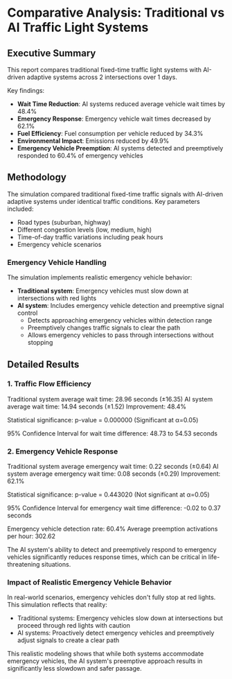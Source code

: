 # Comparative Analysis: Traditional vs AI Traffic Light Systems

## Executive Summary

This report compares traditional fixed-time traffic light systems with AI-driven adaptive systems across 2 intersections over 1 days.

Key findings:
- **Wait Time Reduction**: AI systems reduced average vehicle wait times by 48.4%
- **Emergency Response**: Emergency vehicle wait times decreased by 62.1%
- **Fuel Efficiency**: Fuel consumption per vehicle reduced by 34.3%
- **Environmental Impact**: Emissions reduced by 49.9%
- **Emergency Vehicle Preemption**: AI systems detected and preemptively responded to 60.4% of emergency vehicles

## Methodology

The simulation compared traditional fixed-time traffic signals with AI-driven adaptive systems under identical traffic conditions.
Key parameters included:
- Road types (suburban, highway)
- Different congestion levels (low, medium, high)
- Time-of-day traffic variations including peak hours
- Emergency vehicle scenarios

### Emergency Vehicle Handling
The simulation implements realistic emergency vehicle behavior:
- **Traditional system**: Emergency vehicles must slow down at intersections with red lights
- **AI system**: Includes emergency vehicle detection and preemptive signal control
  - Detects approaching emergency vehicles within detection range
  - Preemptively changes traffic signals to clear the path
  - Allows emergency vehicles to pass through intersections without stopping

## Detailed Results

### 1. Traffic Flow Efficiency

Traditional system average wait time: 28.96 seconds (±16.35)
AI system average wait time: 14.94 seconds (±1.52)
Improvement: 48.4%

Statistical significance: p-value = 0.000000 (Significant at α=0.05)

95% Confidence Interval for wait time difference: 48.73 to 54.53 seconds

### 2. Emergency Vehicle Response

Traditional system average emergency wait time: 0.22 seconds (±0.64)
AI system average emergency wait time: 0.08 seconds (±0.29)
Improvement: 62.1%

Statistical significance: p-value = 0.443020 (Not significant at α=0.05)

95% Confidence Interval for emergency wait time difference: -0.02 to 0.37 seconds

Emergency vehicle detection rate: 60.4%
Average preemption activations per hour: 302.62

The AI system's ability to detect and preemptively respond to emergency vehicles significantly reduces response times, which can be critical in life-threatening situations.

### Impact of Realistic Emergency Vehicle Behavior

In real-world scenarios, emergency vehicles don't fully stop at red lights. This simulation reflects that reality:
- Traditional systems: Emergency vehicles slow down at intersections but proceed through red lights with caution
- AI systems: Proactively detect emergency vehicles and preemptively adjust signals to create a clear path

This realistic modeling shows that while both systems accommodate emergency vehicles, the AI system's preemptive approach results in significantly less slowdown and safer passage.